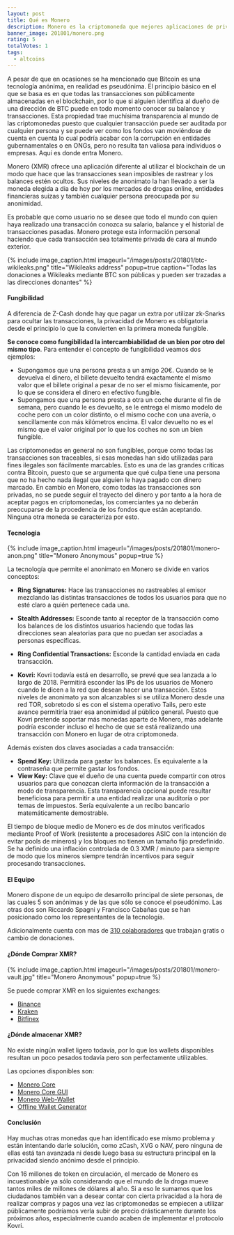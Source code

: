 ```yaml
---
layout: post
title: Qué es Monero
description: Monero es la criptomoneda que mejores aplicaciones de privacidad ha implementado. Veamos en detalle en qué consiste y de qué manera consigue estos niveles de anonimidad a la hora de realizar transacciones.
banner_image: 201801/monero.png
rating: 5
totalVotes: 1
tags:
  - altcoins
---
```


A pesar de que en ocasiones se ha mencionado que Bitcoin es una tecnología anónima, en realidad es pseudónima. El principio básico en el que se basa es en que todas las transacciones son públicamente almacenadas en el blockchain, por lo que si alguien identifica al dueño de una dirección de BTC puede en todo momento conocer su balance y transacciones. Esta propiedad trae muchísima transparencia al mundo de las criptomonedas puesto que cualquier transacción puede ser auditada por cualquier persona y se puede ver como los fondos van moviéndose de cuenta en cuenta lo cual podría acabar con la corrupción en entidades gubernamentales o en ONGs, pero no resulta tan valiosa para individuos o empresas. Aquí es donde entra Monero.

<!--more-->

Monero (XMR) ofrece una aplicación diferente al utilizar el blockchain de un modo que hace que las transacciones sean imposibles de rastrear y los balances estén ocultos. Sus niveles de anonimato la han llevado a ser la moneda elegida a dia de hoy por los mercados de drogas online, entidades financieras suizas y también cualquier persona preocupada por su anonimidad.

Es probable que como usuario no se desee que todo el mundo con quien haya realizado una transacción conozca su salario, balance y el historial de transacciones pasadas. Monero protege esta información personal haciendo que cada transacción sea totalmente privada de cara al mundo exterior.

{% include image_caption.html imageurl="/images/posts/201801/btc-wikileaks.png" title="Wikileaks address" popup=true caption="Todas las donaciones a Wikileaks mediante BTC son públicas y pueden ser trazadas a las direcciones donantes" %}

#### Fungibilidad

A diferencia de Z-Cash donde hay que pagar un extra por utilizar zk-Snarks para ocultar las transacciones, la privacidad de Monero es obligatoria desde el principio lo que la convierten en la primera moneda fungible.

**Se conoce como fungibilidad la intercambiabilidad de un bien por otro del mismo tipo**. Para entender el concepto de fungibilidad veamos dos ejemplos:

* Supongamos que una persona presta a un amigo 20€. Cuando se le devuelva el dinero, el billete devuelto tendrá exactamente el mismo valor que el billete original a pesar de no ser el mismo físicamente, por lo que se considera el dinero en efectivo fungible.
* Supongamos que una persona presta a otra un coche durante el fin de semana, pero cuando le es devuelto, se le entrega el mismo modelo de coche pero con un color distinto, o el mismo coche con una avería, o sencillamente con más kilómetros encima. El valor devuelto no es el mismo que el valor original por lo que los coches no son un bien fungible.

Las criptomonedas en general no son fungibles, porque como todas las transacciones son traceables, si esas monedas han sido utilizadas para fines ilegales son fácilmente marcables. Esto es una de las grandes críticas contra Bitcoin, puesto que se argumenta que qué culpa tiene una persona que no ha hecho nada ilegal que alguien le haya pagado con dinero marcado. En cambio en Monero, como todas las transacciones son privadas, no se puede seguir el trayecto del dinero y por tanto a la hora de aceptar pagos en criptomonedas, los comerciantes ya no deberán preocuparse de la procedencia de los fondos que están aceptando. Ninguna otra moneda se caracteriza por esto.

#### Tecnologia

{% include image_caption.html imageurl="/images/posts/201801/monero-anon.png" title="Monero Anonymous" popup=true %}

La tecnología que permite el anonimato en Monero se divide en varios conceptos:

* **Ring Signatures:** Hace las transacciones no rastreables al emisor mezclando las distintas transacciones de todos los usuarios para que no esté claro a quién pertenece cada una.

* **Stealth Addresses:**  Esconde tanto al receptor de la transacción como los balances de los distintos usuarios haciendo que todas las direcciones sean aleatorias para que no puedan ser asociadas a personas específicas.

* **Ring Confidential Transactions:** Esconde la cantidad enviada en cada transacción.

* **Kovri:** Kovri todavía está en desarrollo, se prevé que sea lanzada a lo largo de 2018. Permitirá esconder las IPs de los usuarios de Monero cuando le dicen a la red que desean hacer una transacción. Estos niveles de anonimato ya son alcanzables si se utiliza Monero desde una red TOR, sobretodo si es con el sistema operativo Tails, pero este avance permitiría traer esa anonimidad al público general. Puesto que Kovri pretende soportar más monedas aparte de Monero, más adelante podría esconder incluso el hecho de que se está realizando una transacción con Monero en lugar de otra criptomoneda. 

Además existen dos claves asociadas a cada transacción:

* **Spend Key:** Utilizada para gastar los balances. Es equivalente a la contraseña que permite gastar los fondos.
* **View Key:** Clave que el dueño de una cuenta puede compartir con otros usuarios para que conozcan cierta información de la transacción a modo de transparencia. Esta transparencia opcional puede resultar beneficiosa para permitir a una entidad realizar una auditoría o por temas de impuestos. Sería equivalente a un recibo bancario matemáticamente demostrable.

El tiempo de bloque medio de Monero es de dos minutos verificados mediante Proof of Work (resistente a procesadores ASIC con la intención de evitar pools de mineros) y los bloques no tienen un tamaño fijo predefinido. Se ha definido una inflación controlada de 0.3 XMR / minuto para siempre de modo que los mineros siempre tendrán incentivos para seguir procesando transacciones.

#### El Equipo

Monero dispone de un equipo de desarrollo principal de siete personas, de las cuales 5 son anónimas y de las que sólo se conoce el pseudónimo. Las otras dos son Riccardo Spagni y Francisco Cabañas que se han posicionado como los representantes de la tecnología.

Adicionalmente cuenta con mas de [310 colaboradores](https://www.openhub.net/p/monero) que trabajan gratis o cambio de donaciones.

#### ¿Dónde Comprar XMR?

{% include image_caption.html imageurl="/images/posts/201801/monero-vault.jpg" title="Monero Anonymous" popup=true %}

Se puede comprar XMR en los siguientes exchanges:
* [Binance](https://www.binance.com/?ref=11317062)
* [Kraken](https://www.kraken.com/)
* [Bitfinex](https://www.bitfinex.com)

#### ¿Dónde almacenar XMR?

No existe ningún wallet ligero todavía, por lo que los wallets disponibles resultan un poco pesados todavía pero son perfectamente utilizables.

Las opciones disponibles son:

* [Monero Core](https://getmonero.org/downloads/)
* [Monero Core GUI](https://getmonero.org/2017/10/27/monero-0.11.1.0-released.html)
* [Monero Web-Wallet](https://mymonero.com/)
* [Offline Wallet Generator](https://moneroaddress.org/)

#### Conclusión

Hay muchas otras monedas que han identificado ese mismo problema y están intentando darle solución, como zCash, XVG o NAV, pero ninguna de ellas está tan avanzada ni desde luego basa su estructura principal en la privacidad siendo anónimo desde el principio.

Con 16 millones de token en circulación, el mercado de Monero es incuestionable ya sólo considerando que el mundo de la droga mueve tantos miles de millones de dólares al año. Si a eso le sumamos que los ciudadanos también van a desear contar con cierta privacidad a la hora de realizar compras y pagos una vez las criptomonedas se empiecen a utilizar públicamente podríamos verla subir de precio drásticamente durante los próximos años, especialmente cuando acaben de implementar el protocolo Kovri.